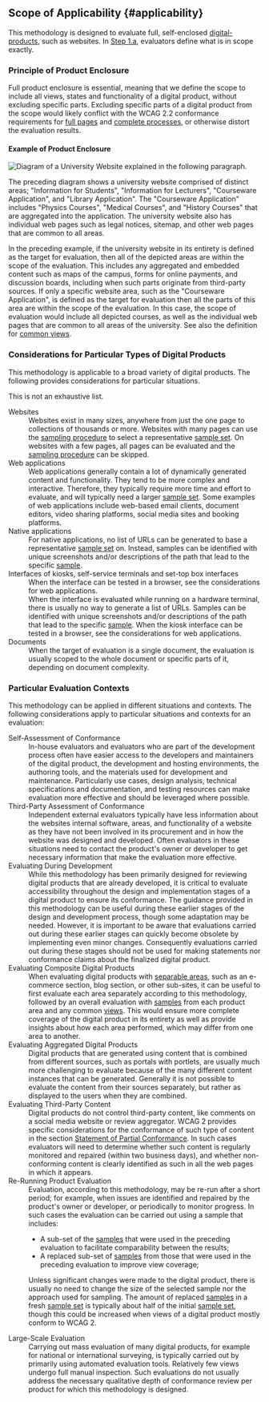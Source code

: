 ## Scope of Applicability {#applicability}

This methodology is designed to evaluate full, self-enclosed [digital-products](#digital-product), such as websites. In [Step 1.a](#step1a), evaluators define what is in scope exactly. 

### Principle of Product Enclosure

Full product enclosure is essential, meaning that we define the scope to include all views, states and functionality of a digital product, without excluding specific parts. Excluding specific parts of a digital product from the scope would likely conflict with the WCAG 2.2 conformance requirements for [full pages](https://www.w3.org/TR/WCAG22/#cc2) and [complete processes](https://www.w3.org/TR/WCAG22/#cc3), or otherwise distort the evaluation results.

#### Example of Product Enclosure

![Diagram of a University Website explained in the following paragraph.](website.png)

The preceding diagram shows a university website comprised of distinct areas; "Information for Students", "Information for Lecturers", "Courseware Application", and "Library Application". The "Courseware Application" includes "Physics Courses", "Medical Courses", and "History Courses" that are aggregated into the application. The university website also has individual web pages such as legal notices, sitemap, and other web pages that are common to all areas.

In the preceding example, if the university website in its entirety is defined as the target for evaluation, then all of the depicted areas are within the scope of the evaluation. This includes any aggregated and embedded content such as maps of the campus, forms for online payments, and discussion boards, including when such parts originate from third-party sources. If only a specific website area, such as the "Courseware Application", is defined as the target for evaluation then all the parts of this area are within the scope of the evaluation. In this case, the scope of evaluation would include all depicted courses, as well as the individual web pages that are common to all areas of the university. See also the definition for [common views](#common).

### Considerations for Particular Types of Digital Products

This methodology is applicable to a broad variety of digital products. The following provides considerations for particular situations. 

<div class="note">This is not an exhaustive list.</div>

<dl>

<dt>Websites</dt>
<dd>Websites exist in many sizes, anywhere from just the one page to collections of thousands or more. Websites with many pages can use the <a href="#step3">sampling procedure</a> to select a representative <a href="#sampleset">sample set</a>. On websites with a few pages, all pages can be evaluated and the <a href="#step3">sampling procedure</a> can be skipped. </dd>

<dt>Web applications</dt>
<dd>Web applications generally contain a lot of dynamically generated content and functionality. They tend to be more complex and interactive. Therefore, they typically require more time and effort to evaluate, and will typically need a larger <a href="#sampleset">sample set</a>. Some examples of web applications include web-based email clients, document editors, video sharing platforms, social media sites and booking platforms.

<dt>Native applications</dt>
<dd>For native applications, no list of URLs can be generated to base a representative <a href="#sampleset">sample set</a> on. Instead, samples can be identified with unique screenshots and/or descriptions of the path that lead to the specific <a href="#sample">sample</a>.</dd>

<dt>Interfaces of kiosks, self-service terminals and set-top box interfaces</dt>
<dd>When the interface can be tested in a browser, see the considerations for web applications.</dd>
<dd>When the interface is evaluated while running on a hardware terminal, there is usually no way to generate a list of URLs. Samples can be identified with unique screenshots and/or descriptions of the path that lead to the specific <a href="#sample">sample</a>. When the kiosk interface can be tested in a browser, see the considerations for web applications.</dd>

<dt>Documents</dt>
<dd>When the target of evaluation is a single document, the evaluation is usually scoped to the whole document or specific parts of it, depending on document complexity.</dd>
</dl>

### Particular Evaluation Contexts

This methodology can be applied in different situations and contexts. The following considerations apply to particular situations and contexts for an evaluation:

<dl>

<dt>Self-Assessment of Conformance</dt>
<dd>In-house evaluators and evaluators who are part of the development process often have easier access to the developers and maintainers of the digital product, the development and hosting environments, the authoring tools, and the materials used for development and maintenance. Particularly use cases, design analysis, technical specifications and documentation, and testing resources can make evaluation more effective and should be leveraged where possible.</dd>

<dt>Third-Party Assessment of Conformance</dt>
<dd>Independent external evaluators typically have less information about the websites internal software, areas, and functionality of a website as they have not been involved in its procurement and in how the website was designed and developed. Often evaluators in these situations need to contact the product's owner or developer to get necessary information that make the evaluation more effective.</dd>

<dt>Evaluating During Development</dt>
<dd>While this methodology has been primarily designed for reviewing digital products that are already developed, it is critical to evaluate accessibility throughout the design and implementation stages of a digital product to ensure its conformance. The guidance provided in this methodology can be useful during these earlier stages of the design and development process, though some adaptation may be needed. However, it is important to be aware that evaluations carried out during these earlier stages can quickly become obsolete by implementing even minor changes. Consequently evaluations carried out during these stages should not be used for making statements nor conformance claims about the finalized digital product.</dd>

<dt>Evaluating Composite Digital Products</dt>
<dd>When evaluating digital products with <a href="#separable">separable areas</a>, such as an e-commerce section, blog section, or other sub-sites, it can be useful to first evaluate each area separately according to this methodology, followed by an overall evaluation with <a href="#sample">samples</a> from each product area and any common <a href="#view">views</a>. This would ensure more complete coverage of the digital product in its entirety as well as provide insights about how each area performed, which may differ from one area to another.</dd>

<dt>Evaluating Aggregated Digital Products</dt>
<dd>Digital products that are generated using content that is combined from different sources, such as portals with portlets, are usually much more challenging to evaluate because of the many different content instances that can be generated. Generally it is not possible to evaluate the content from their sources separately, but rather as displayed to the users when they are combined.</dd>

<dt>Evaluating Third-Party Content</dt>
<dd>Digital products do not control third-party content, like comments on a social media website or review aggregator. WCAG 2 provides specific considerations for the conformance of such type of content in the section <a href="https://www.w3.org/TR/WCAG22/#conformance-partial">Statement of Partial Conformance</a>. In such cases evaluators will need to determine whether such content is regularly monitored and repaired (within two business days), and whether non-conforming content is clearly identified as such in all the web pages in which it appears.</dd>

<dt>Re-Running Product Evaluation</dt>
<dd>Evaluation, according to this methodology, may be re-run after a short period; for example, when issues are identified and repaired by the product's owner or developer, or periodically to monitor progress. In such cases the evaluation can be carried out using a sample that includes:

* A sub-set of the <a href="#sample">samples</a> that were used in the preceding evaluation to facilitate comparability between the results;
* A replaced sub-set of <a href="#sample">samples</a> from those that were used in the preceding evaluation to improve view coverage;

Unless significant changes were made to the digital product, there is usually no need to change the size of the selected sample nor the approach used for sampling. The amount of replaced <a href="#sample">samples</a> in a fresh <a href="#sampleset">sample set</a> is typically about half of the initial <a href="#sampleset">sample set</a>, though this could be increased when views of a digital product mostly conform to WCAG 2.</dd>

<dt>Large-Scale Evaluation</dt>
<dd>Carrying out mass evaluation of many digital products, for example for national or international surveying, is typically carried out by primarily using automated evaluation tools. Relatively few views undergo full manual inspection. Such evaluations do not usually address the necessary qualitative depth of conformance review per product for which this methodology is designed.</dd>
</dl>